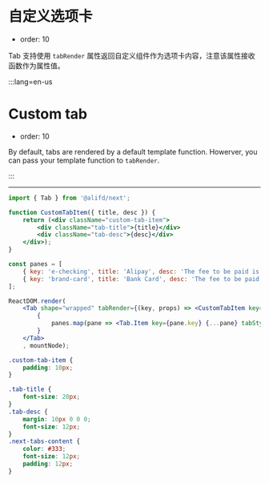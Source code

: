 # 自定义选项卡

- order: 10

Tab 支持使用 `tabRender` 属性返回自定义组件作为选项卡内容，注意该属性接收函数作为属性值。

:::lang=en-us
# Custom tab

- order: 10

By default, tabs are rendered by a default template function. Howerver, you can pass your template function to `tabRender`.

:::

---

````jsx
import { Tab } from '@alifd/next';

function CustomTabItem({ title, desc }) {
    return (<div className="custom-tab-item">
        <div className="tab-title">{title}</div>
        <div className="tab-desc">{desc}</div>
    </div>);
}

const panes = [
    { key: 'e-checking', title: 'Alipay', desc: 'The fee to be paid is $15' },
    { key: 'brand-card', title: 'Bank Card', desc: 'The fee to be paid is $17' }
];

ReactDOM.render(
    <Tab shape="wrapped" tabRender={(key, props) => <CustomTabItem key={key} {...props} />}>
        {
            panes.map(pane => <Tab.Item key={pane.key} {...pane} tabStyle={{ height: '60px' }}>{pane.desc}</Tab.Item>)
        }
    </Tab>
    , mountNode);
````

````css
.custom-tab-item {
    padding: 10px;
}

.tab-title {
    font-size: 20px;
}
.tab-desc {
    margin: 10px 0 0 0;
    font-size: 12px;
}
.next-tabs-content {
    color: #333;
    font-size: 12px;
    padding: 12px;
}
````
